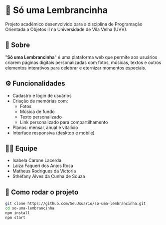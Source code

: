 # 🎁 Só uma Lembrancinha

Projeto acadêmico desenvolvido para a disciplina de Programação Orientada a Objetos II na Universidade de Vila Velha (UVV).

## 📌 Sobre

"**Só uma Lembrancinha**" é uma plataforma web que permite aos usuários criarem páginas digitais personalizadas com fotos, músicas, textos e outros elementos interativos para celebrar e eternizar momentos especiais.

## ⚙️ Funcionalidades

- Cadastro e login de usuários
- Criação de memórias com:
  - Fotos 
  - Música de fundo
  - Texto personalizado
  - Link personalizado para compartilhamento
- Planos: mensal, anual e vitalício
- Interface responsiva (desktop e mobile)

## 👩‍💻 Equipe 
  - Isabela Carone Lacerda
  - Laiza Faqueri dos Anjos Rosa
  - Matheus Rodrigues da Victoria
  - Sthéfany Alves da Cunha de Souza


## 🚀 Como rodar o projeto

```bash
git clone https://github.com/SeuUsuario/so-uma-lembrancinha.git
cd so-uma-lembrancinha
npm install
npm start

